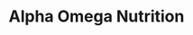 ---
title: "Alpha Omega Nutrition"
url: /gillette/alpha-omega-nutrition/
shop: nutrition supplements
---